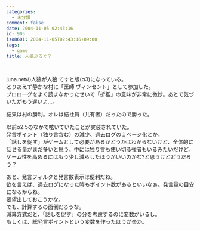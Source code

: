 ```yaml
---
categories:
  - 未分類
comment: false
date: 2004-11-05 02:43:16
id: 905
iso8601: 2004-11-05T02:43:16+09:00
tags:
  - game
title: 人狼ぶろぐ？

---
```


<div class="entry-body">
  <p>juna.netの人狼が人狼 てすと版(α3)になっている。<br />
    とりあえず静かな村に「医師 ヴィンセント」として参加した。<br />
    プロローグをよく読まなかったせいで「折檻」の意味が非常に微妙。あとで気づいたがもう遅いよ…。</p>

  <p>結果は村の勝利。オレは結社員（共有者）だったので勝った。</p>

  <p>以前α2.5のなかで呟いていたことが実装されていた。<br />
    発言ポイント（独り言含む）の減少、過去ログの１ページ化とか。<br />
    「話しを促す」がゲームとして必要があるかどうかはわからないけど、全体的に話せる量がまだ多いと思う。中には独り言も使い切る強者もいるみたいだけど。<br />
    ゲーム性を高めるにはもう少し減らしたほうがいいのかな?と思うけどどうだろう？</p>

  <p>あと、発言フィルタと発言数表示は便利だね。<br />
    欲を言えば、過去ログになった時もポイント数があるといいなぁ。発言量の目安になるからね。<br />
    要望出しておこうかな。<br />
    でも、計算するの面倒だろうな。<br />
    減算方式だと、「話しを促す」の分を考慮するのに変数がいるし。<br />
    もしくは、総発言ポイントという変数を作ったほうが楽か。</p>
</div>
